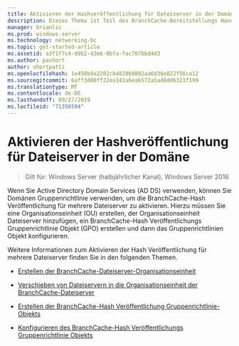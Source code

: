 ```yaml
---
title: Aktivieren der Hashveröffentlichung für Dateiserver in der Domäne
description: Dieses Thema ist Teil des BranchCache-Bereitstellungs Handbuchs für Windows Server 2016, das zeigt, wie BranchCache im Modus für verteilte und gehostete Caches bereitgestellt wird, um die WAN-Bandbreitenauslastung in Zweigniederlassungen zu optimieren.
manager: brianlic
ms.prod: windows-server
ms.technology: networking-bc
ms.topic: get-started-article
ms.assetid: a3f1f7c4-d9b2-43e6-8bfa-fac707bbd4d3
ms.author: pashort
author: shortpatti
ms.openlocfilehash: 1e450b9a2282cb4820b8802aa6d36e822f56ca12
ms.sourcegitcommit: 6aff3d88ff22ea141a6ea6572a5ad8dd6321f199
ms.translationtype: MT
ms.contentlocale: de-DE
ms.lasthandoff: 09/27/2019
ms.locfileid: "71356594"
---
```

# <a name="enable-hash-publication-for-domain-member-file-servers"></a>Aktivieren der Hashveröffentlichung für Dateiserver in der Domäne

>Gilt für: Windows Server (halbjährlicher Kanal), Windows Server 2016

Wenn Sie Active Directory Domain Services (AD DS) verwenden, können Sie Domänen Gruppenrichtlinie verwenden, um die BranchCache-Hash Veröffentlichung für mehrere Dateiserver zu aktivieren. Hierzu müssen Sie eine Organisationseinheit (OU) erstellen, der Organisationseinheit Dateiserver hinzufügen, ein BranchCache-Hash Veröffentlichungs Gruppenrichtlinie Objekt (GPO) erstellen und dann das Gruppenrichtlinien Objekt konfigurieren.  
  
Weitere Informationen zum Aktivieren der Hash Veröffentlichung für mehrere Dateiserver finden Sie in den folgenden Themen.  
  
-   [Erstellen der BranchCache-Dateiserver-Organisationseinheit](../../branchcache/deploy/Create-the-BranchCache-File-Servers-Organizational-Unit.md)  
  
-   [Verschieben von Dateiservern in die Organisationseinheit der BranchCache-Dateiserver](../../branchcache/deploy/Move-File-Servers-to-the-BranchCache-File-Servers-Organizational-Unit.md)  
  
-   [Erstellen der BranchCache-Hash Veröffentlichung Gruppenrichtlinie-Objekts](../../branchcache/deploy/Create-the-BranchCache-Hash-Publication-Group-Policy-Object.md)  
  
-   [Konfigurieren des BranchCache-Hash Veröffentlichungs Gruppenrichtlinie Objekts](../../branchcache/deploy/Configure-the-BranchCache-Hash-Publication-Group-Policy-Object.md)  
  


